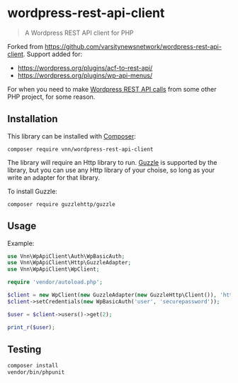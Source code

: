 # wordpress-rest-api-client

> A Wordpress REST API client for PHP

Forked from https://github.com/varsitynewsnetwork/wordpress-rest-api-client. Support added for:

* https://wordpress.org/plugins/acf-to-rest-api/
* https://wordpress.org/plugins/wp-api-menus/

For when you need to make [Wordpress REST API calls](http://v2.wp-api.org/) from
some other PHP project, for some reason.

## Installation

This library can be installed with [Composer](https://getcomposer.org):

```text
composer require vnn/wordpress-rest-api-client
```

The library will require an Http library to run. [Guzzle](http://guzzlephp.org) is
supported by the library, but you can use any Http library of your choise, so long
as your write an adapter for that library.

To install Guzzle:

```text
composer require guzzlehttp/guzzle
```

## Usage

Example:

```php
use Vnn\WpApiClient\Auth\WpBasicAuth;
use Vnn\WpApiClient\Http\GuzzleAdapter;
use Vnn\WpApiClient\WpClient;

require 'vendor/autoload.php';

$client = new WpClient(new GuzzleAdapter(new GuzzleHttp\Client()), 'http://yourwordpress.com');
$client->setCredentials(new WpBasicAuth('user', 'securepassword'));

$user = $client->users()->get(2);

print_r($user);
```

## Testing
```bash
composer install
vendor/bin/phpunit
```
